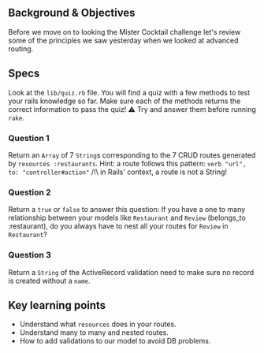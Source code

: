 ## Background & Objectives

Before we move on to looking the Mister Cocktail challenge let's review some of the principles we saw yesterday when we looked at advanced routing.

## Specs

Look at the `lib/quiz.rb` file. You will find a quiz with a few methods
to test your rails knowledge so far. Make sure each of the methods returns
the correct information to pass the quiz!
⚠️ Try and answer them before running `rake`.

### Question 1

Return an `Array` of 7 `String`s corresponding to the 7 CRUD routes generated by `resources :restaurants`.
Hint: a route follows this pattern: `verb "url", to: "controller#action"`
/!\ in Rails' context, a route is not a String!

### Question 2

Return a `true` or `false` to answer this question:
If you have a one to many relationship between your models like `Restaurant` and `Review` (belongs_to :restaurant), do you always have to nest all your routes for `Review` in `Restaurant`?

### Question 3

Return a `String` of the ActiveRecord validation need to make sure no record is created without a `name`.


## Key learning points

- Understand what `resources` does in your routes.
- Understand many to many and nested routes.
- How to add validations to our model to avoid DB problems.
